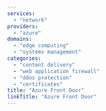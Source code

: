 ```yaml
---
services:
  - "network"
providers:
  - "azure"
domains:
  - "edge computing"
  - "systems management"
categories: 
  - "content delivery"
  - "web application firewall"
  - "ddos protection"
  - "certificates"
title: "Azure Front Door"
linkTitle: "Azure Front Door"
---
```

